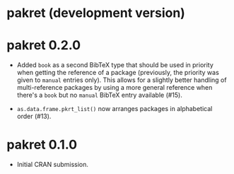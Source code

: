 # pakret (development version)

# pakret 0.2.0

* Added `book` as a second BibTeX type that should be used in priority when getting the reference of a package (previously, the priority was given to `manual` entries only). This allows for a slightly better handling of multi-reference packages by using a more general reference when there's a `book` but no `manual` BibTeX entry available (#15).

* `as.data.frame.pkrt_list()` now arranges packages in alphabetical order (#13).

# pakret 0.1.0

* Initial CRAN submission.
